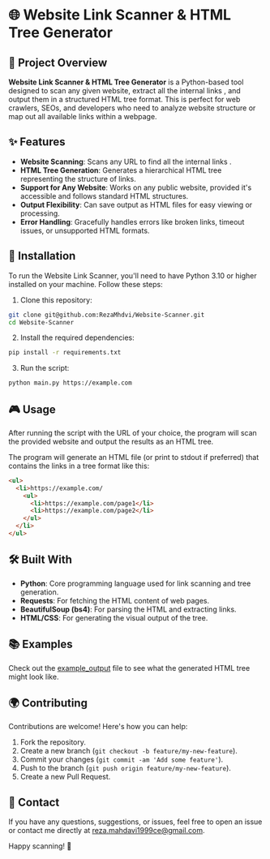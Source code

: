 


# 🌐 Website Link Scanner & HTML Tree Generator


## 🚀 Project Overview

**Website Link Scanner & HTML Tree Generator** is a Python-based tool designed to scan any given website, extract all the internal links , and output them in a structured HTML tree format. This is perfect for web crawlers, SEOs, and developers who need to analyze website structure or map out all available links within a webpage.


## ✨ Features

- **Website Scanning**: Scans any URL to find all the internal links .
- **HTML Tree Generation**: Generates a hierarchical HTML tree representing the structure of links.
- **Support for Any Website**: Works on any public website, provided it's accessible and follows standard HTML structures.
- **Output Flexibility**: Can save output as HTML files for easy viewing or processing.
- **Error Handling**: Gracefully handles errors like broken links, timeout issues, or unsupported HTML formats.
  


## 🔧 Installation

To run the Website Link Scanner, you'll need to have Python 3.10 or higher installed on your machine. Follow these steps:

1. Clone this repository:

```bash
git clone git@github.com:RezaMhdvi/Website-Scanner.git
cd Website-Scanner
```

2. Install the required dependencies:

```bash
pip install -r requirements.txt
```

3. Run the script:

```bash
python main.py https://example.com
```

## 🎮 Usage

After running the script with the URL of your choice, the program will scan the provided website and output the results as an HTML tree. 

The program will generate an HTML file (or print to stdout if preferred) that contains the links in a tree format like this:

```html
<ul>
  <li>https://example.com/
    <ul>
      <li>https://example.com/page1</li>
      <li>https://example.com/page2</li>
    </ul>
  </li>
</ul>
```

## 🛠️ Built With

- **Python**: Core programming language used for link scanning and tree generation.
- **Requests**: For fetching the HTML content of web pages.
- **BeautifulSoup (bs4)**: For parsing the HTML and extracting links.
- **HTML/CSS**: For generating the visual output of the tree.

## 📚 Examples

Check out the [example_output](tree.html) file to see what the generated HTML tree might look like.


## 🌍 Contributing

Contributions are welcome! Here's how you can help:

1. Fork the repository.
2. Create a new branch (`git checkout -b feature/my-new-feature`).
3. Commit your changes (`git commit -am 'Add some feature'`).
4. Push to the branch (`git push origin feature/my-new-feature`).
5. Create a new Pull Request.

## 💬 Contact

If you have any questions, suggestions, or issues, feel free to open an issue or contact me directly at [reza.mahdavi1999ce@gmail.com](mailto:reza.mahdavi1999ce@gmail.com).

Happy scanning! 🚀

